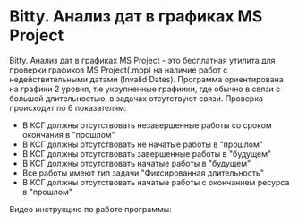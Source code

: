 # Bitty. Анализ дат в графиках MS Project
Bitty. Анализ дат в графиках MS Project - это бесплатная утилита для проверки графиков MS Project(.mpp) на наличие работ с недействительными датами (Invalid Dates).
Программа ориентирована на графики 2 уровня, т.е укрупненные графиики, где обычно в связи с большой длительностью, в задачах отсутствуют связи. 
Проверка происходит по 6 показателям:
  - В КСГ должны отсутствовать незавершенные работы со сроком окончания в "прошлом"
  -	В КСГ должны отсутствовать не начатые работы в "прошлом"
  -	В КСГ должны отсутствовать завершенные работы в "будущем"
  -	В КСГ должны отсутствовать начатые работы в "будущем"
  -	Все работы имеют тип задачи "Фиксированная длительность"
  -	В КСГ должны отсутствовать начатые работы с окончанием ресурса в "прошлом"

Видео инструкцию по работе программы:
